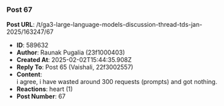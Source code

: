### Post 67
**Post URL**: /t/ga3-large-language-models-discussion-thread-tds-jan-2025/163247/67
- **ID**: 589632
- **Author**: Raunak Pugalia (23f1000403)
- **Created At**: 2025-02-02T15:44:35.908Z
- **Reply To**: Post 65 (Vaishali, 22f3002557)
- **Content**:  
  i agree, i have wasted around 300 requests (prompts) and got nothing.
- **Reactions**: heart (1)
- **Post Number**: 67


